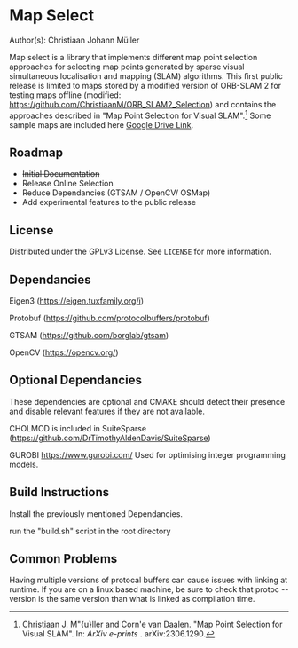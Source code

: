 # Map Select

Author(s): Christiaan Johann Müller

Map select is a library that implements different map point selection approaches for selecting map points generated by sparse visual simultaneous localisation and mapping (SLAM) algorithms. This first public release is limited to maps stored by a modified version of ORB-SLAM 2 for testing maps offline (modified: https://github.com/ChristiaanM/ORB_SLAM2_Selection) and contains the approaches described in "Map Point Selection for Visual SLAM".[^fn] Some sample maps are included here [Google Drive Link](https://drive.google.com/drive/folders/19SB5JmQW0m7A04oRNNT6iSZVBC0IXwKQ?usp=drive_link).

## Roadmap 

<ul>
<li>  <s>Initial Documentation</s> </li>
<li> Release Online Selection
<li> Reduce Dependancies (GTSAM / OpenCV/ OSMap) </li>
<li> Add experimental features to the public release </li>
</ul>
    
## License

Distributed under the GPLv3 License. See `LICENSE` for more information.
## Dependancies

Eigen3 (https://eigen.tuxfamily.org/i)
 
Protobuf (https://github.com/protocolbuffers/protobuf)

GTSAM (https://github.com/borglab/gtsam)

OpenCV (https://opencv.org/)

## Optional Dependancies
These dependencies are optional and CMAKE should detect their presence and disable relevant features if they are not available.

CHOLMOD is included in SuiteSparse (https://github.com/DrTimothyAldenDavis/SuiteSparse)

GUROBI https://www.gurobi.com/
Used for optimising integer programming models. 

## Build Instructions

Install the previously mentioned Dependancies. 

run the "build.sh" script in the root directory

## Common Problems

Having multiple versions of protocal buffers can cause issues with linking at runtime. If you are on a linux based machine, be sure to check that 
protoc --version is the same version than what is linked as compilation time. 

[^fn]: Christiaan J. M\"{u}ller and Corn\'e van Daalen. "Map Point Selection for Visual SLAM". In: <em> ArXiv e-prints </em>. arXiv:2306.1290.



